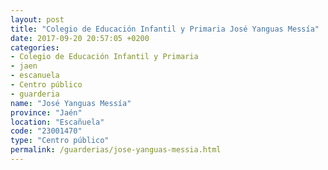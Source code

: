 ```yaml
---
layout: post
title: "Colegio de Educación Infantil y Primaria José Yanguas Messía"
date: 2017-09-20 20:57:05 +0200
categories:
- Colegio de Educación Infantil y Primaria
- jaen
- escanuela
- Centro público
- guarderia
name: "José Yanguas Messía"
province: "Jaén"
location: "Escañuela"
code: "23001470"
type: "Centro público"
permalink: /guarderias/jose-yanguas-messia.html
---
```

